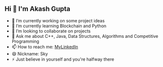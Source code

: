 ## Hi 👋 I'm Akash Gupta

- 🔭 I’m currently working on some project ideas
- 🌱 I’m currently learning Blockchain and Python
- 👯 I’m looking to collaborate on projects
- 💬 Ask me about C++, Java, Data Structures, Algorithms and Competitive Programming
- 📫 How to reach me: <a href="https://www.linkedin.com/in/akash925/">MyLinkedIn</a>
- 😄 Nickname: Sky
- ⚡ Just believe in yourself and you're halfway there
